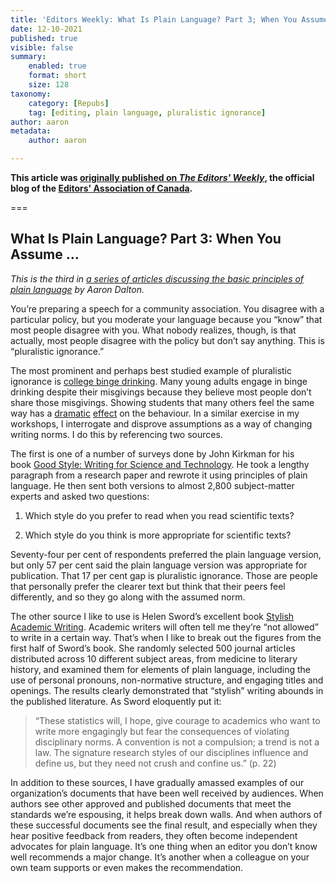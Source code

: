 ```yaml
---
title: 'Editors Weekly: What Is Plain Language? Part 3; When You Assume …'
date: 12-10-2021
published: true
visible: false
summary:
    enabled: true
    format: short
    size: 128
taxonomy:
    category: [Repubs]
    tag: [editing, plain language, pluralistic ignorance]
author: aaron
metadata:
    author: aaron

---
```


**This article was [originally published on *The Editors' Weekly*](http://blog.editors.ca/?p=9625), the official blog of the [Editors' Association of Canada](http://editors.ca).**

===

## What Is Plain Language? Part 3: When You Assume …

*This is the third in [a series of articles discussing the basic principles of
plain language](https://blog.editors.ca/?tag=plain-language) by Aaron Dalton.*

You’re preparing a speech for a community association. You disagree with a
particular policy, but you moderate your language because you “know” that most
people disagree with you. What nobody realizes, though, is that actually, most
people disagree with the policy but don’t say anything. This is “pluralistic
ignorance.”

The most prominent and perhaps best studied example of pluralistic ignorance
is [college binge drinking](https://doi.org/10.1037/0022-3514.64.2.243). Many
young adults engage in binge drinking despite their misgivings because they
believe most people don’t share those misgivings. Showing students that many
others feel the same way has
a [dramatic](https://doi.org/10.1146/annurev-psych-010814-015013) [effect](https://doi.org/10.15288/jsa.2005.66.470) on
the behaviour. In a similar exercise in my workshops, I interrogate and disprove
assumptions as a way of changing writing norms. I do this by referencing two
sources.

The first is one of a number of surveys done by John Kirkman for his book [Good
Style: Writing for Science and
Technology](https://www.routledge.com/Good-Style-Writing-for-Science-and-Technology/Kirkman/p/book/9780415345026).
He took a lengthy paragraph from a research paper and rewrote it using
principles of plain language. He then sent both versions to almost 2,800
subject-matter experts and asked two questions:

1.  Which style do you prefer to read when you read scientific texts?

2.  Which style do you think is more appropriate for scientific texts?

Seventy-four per cent of respondents preferred the plain language version, but
only 57 per cent said the plain language version was appropriate for
publication. That 17 per cent gap is pluralistic ignorance. Those are people
that personally prefer the clearer text but think that their peers feel
differently, and so they go along with the assumed norm.

The other source I like to use is Helen Sword’s excellent book [Stylish Academic
Writing](https://www.hup.harvard.edu/catalog.php?isbn=9780674064485). Academic
writers will often tell me they’re “not allowed” to write in a certain way.
That’s when I like to break out the figures from the first half of Sword’s book.
She randomly selected 500 journal articles distributed across 10 different
subject areas, from medicine to literary history, and examined them for elements
of plain language, including the use of personal pronouns, non-normative
structure, and engaging titles and openings. The results clearly demonstrated
that “stylish” writing abounds in the published literature. As Sword eloquently
put it:

> “These statistics will, I hope, give courage to academics who want to write more engagingly but fear the consequences of violating disciplinary norms. A convention is not a compulsion; a trend is not a law. The signature research styles of our disciplines influence and define us, but they need not crush and confine us.” (p. 22)

In addition to these sources, I have gradually amassed examples of our
organization’s documents that have been well received by audiences. When authors
see other approved and published documents that meet the standards we’re
espousing, it helps break down walls. And when authors of these successful
documents see the final result, and especially when they hear positive feedback
from readers, they often become independent advocates for plain language. It’s
one thing when an editor you don’t know well recommends a major change. It’s
another when a colleague on your own team supports or even makes the
recommendation.
